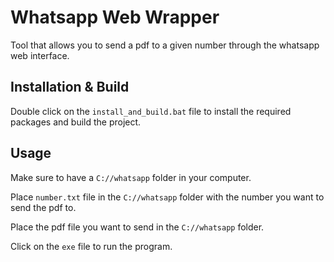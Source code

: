 # Whatsapp Web Wrapper

Tool that allows you to send a pdf to a given number through the whatsapp web interface.

## Installation & Build

Double click on the `install_and_build.bat` file to install the required packages and build the project.

## Usage

Make sure to have a `C://whatsapp` folder in your computer.

Place `number.txt` file in the `C://whatsapp` folder with the number you want to send the pdf to.

Place the pdf file you want to send in the `C://whatsapp` folder.

Click on the `exe` file to run the program.
